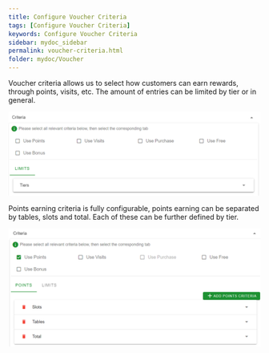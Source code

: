 ```yaml
---
title: Configure Voucher Criteria
tags: [Configure Voucher Criteria]
keywords: Configure Voucher Criteria
sidebar: mydoc_sidebar
permalink: voucher-criteria.html
folder: mydoc/Voucher
---
```


Voucher criteria allows us to select how customers can earn rewards, through points, visits, etc. The amount of entries can be limited by tier or in general.

<img src="./img/Promotions/PromotionCriteria.png" alt="">

Points earning criteria is fully configurable, points earning can be separated by tables, slots and total. Each of these can be further defined by tier. 

<img src="./img/Promotions/PointsCriteria.png" alt="">
